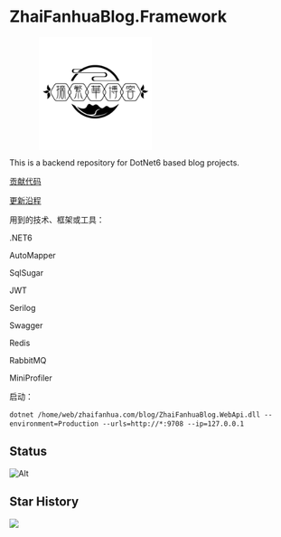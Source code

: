 # ZhaiFanhuaBlog.Framework



<div style="width: 400px;margin: 0 auto;">
        <img style="height:200px" align="center" src="LOGO.png" />
</div>

This is a backend repository for DotNet6 based blog projects.

[贡献代码](CONTRIBUTING.md)

[更新沿程](CHANGELOG.md)



用到的技术、框架或工具：

.NET6

AutoMapper

SqlSugar

JWT

Serilog

Swagger

Redis

RabbitMQ

MiniProfiler



启动：

```
dotnet /home/web/zhaifanhua.com/blog/ZhaiFanhuaBlog.WebApi.dll --environment=Production --urls=http://*:9708 --ip=127.0.0.1
```



## Status

![Alt](https://repobeats.axiom.co/api/embed/6e6dcd83875e06131527cf7e55007e5f72fd1860.svg "Repobeats analytics image")

## Star History

![](https://api.star-history.com/svg?repos=ZhaiFanhuaBlog/ZhaiFanhuaBlog.Framework&type=Date)
